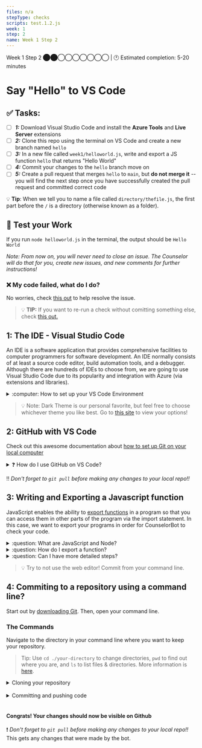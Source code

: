 ```yaml
---
files: n/a
stepType: checks
scripts: test.1.2.js
week: 1
step: 2
name: Week 1 Step 2
---
```


Week 1 Step 2 ⬤⬤◯◯◯◯◯◯◯ | 🕐 Estimated completion: 5-20 minutes

# Say "Hello" to VS Code

## ✅  Tasks:
- [ ] ***1:*** Download Visual Studio Code and install the **Azure Tools** and **Live Server** extensions
- [ ] ***2:*** Clone this repo using the terminal on VS Code and create a new branch named `hello`
- [ ] ***3:*** In a new file called `week1/helloworld.js`, write and export a JS function `hello` that returns "Hello World"
- [ ] ***4:*** Commit your changes to the `hello` branch move on
- [ ] ***5:*** Create a pull request that merges `hello` to `main`, but **do not merge it** -- you will find the next step once you have successfully created the pull request and committed correct code

💡 **Tip**: When we tell you to name a file called `directory/thefile.js`, the first part before the `/` is a directory (otherwise known as a folder).

## 🚧 Test your Work
If you run `node helloworld.js` in the terminal, the output should be `Hello World`

*Note: From now on, you will never need to close an issue. The Counselor will do that for you, create new issues, and new comments for further instructions!*

### :x: My code failed, what do I do?
No worries, check [this out](https://github.com/bitprj/Intro-To-Serverless/blob/main/GETTING_STARTED.md#x-the-step-failed-what-do-i-do) to help resolve the issue.

> :bulb: **TIP:** If you want to re-run a check without comitting something else, check [this out.](https://github.com/bitprj/Intro-To-Serverless/blob/main/GETTING_STARTED.md#question-do-i-have-to-push-a-commit-to-run-a-check)

## 1: The IDE - Visual Studio Code
An IDE is a software application that provides comprehensive facilities to computer programmers for software development. An IDE normally consists of at least a source code editor, build automation tools, and a debugger. Although there are hundreds of IDEs to choose from, we are going to use Visual Studio Code due to its popularity and integration with Azure (via extensions and libraries).

<details>
<summary>:computer: How to set up your VS Code Environment</summary>
  </br>

[Download VS Code](https://code.visualstudio.com/download) for your operating system and check out this <a href="https://www.youtube.com/watch?v=VqCgcpAypFQ">tutorial</a> before getting started.

Inside VS Code, download the following extensions:
- Azure Tools (includes Azure Account, Azure App Service, Azure Functions)
- Live Server

All of the Azure extensions allow you to work on your Azure Function App in VS Code instead of working directly through the Microsoft portal. Live Server is a quick and temporary testing server, and you can use it to test HTML pages. To launch, right click on your html file and press "Open with Live Server" or click "Go Live" in the bottom right corner:

<img width="552" alt="Screen Shot 2021-01-10 at 1 53 20 PM" src="https://user-images.githubusercontent.com/70852990/104403390-6cf44c80-5526-11eb-8274-0a73f0840954.png">
<img width="552" alt="Screen Shot 2021-01-10 at 1 53 40 PM" src="https://user-images.githubusercontent.com/70852990/104403466-93b28300-5526-11eb-8534-34e408a5d600.png">
<br></br>
</details>

> 💡 Note: Dark Theme is our personal favorite, but feel free to choose whichever theme you like best. Go to [this site](https://code.visualstudio.com/docs/getstarted/themes) to view your options!

## 2: GitHub with VS Code

Check out this awesome documentation about [how to set up Git on your local computer](https://docs.github.com/en/github/getting-started-with-github/set-up-git) 

<details>
  <summary>❓ How do I use GitHub on VS Code?</summary>
  
  1. Once you have complete the steps in the documentation, clone this repo on your computer 
  2. Use the following commands to work with branches in the terminal:
  - Check which branch you're in: `git branch` 
  - Create a new branch and change into it: `git checkout --b name-of-branch` 
  - Change branch: `git checkout name-of-branch` 
  3. Afterwards, follow [this tutorial](https://code.visualstudio.com/docs/editor/github) by VS Code on connecting to GitHub straight from the app!

</details>

‼️ *Don't forget to `git pull` before making any changes to your local repo!!*

## 3: Writing and Exporting a Javascript function

JavaScript enables the ability to [export functions](https://developer.mozilla.org/en-US/docs/web/javascript/reference/statements/export) in a program so that you can access them in other parts of the program via the import statement. In this case, we want to export your programs in order for CounselorBot to check your code.

<details>
<summary>:question: What are JavaScript and Node?</summary>
</br>
Javascript is the language of the internet! It is a powerful tool for creating complex web apps. However, JavaScript can be used for building the client for applications, and sometimes requires a way to access this client, which is also known as the server-side. Node.js is the solution to this problem, and allows you to write and run code not linked to a website locally.

:exclamation: Make sure you have Node.js and npm installed before moving forwards: https://www.npmjs.com/get-npm
* Check if node is installed: run `node -v` in your terminal
* Check if npm is installed: run `npm -v` in your terminal

If you would like to read more, refer to [this article](https://developer.mozilla.org/en-US/docs/Learn/JavaScript/First_steps/What_is_JavaScript) on JavaScript and [this article](https://www.tutorialspoint.com/nodejs/nodejs_introduction.htm) on Node.
<br><br/>
</details>

<details>
<summary>:question: How do I export a function?</summary>
</br>
Let's say your function name is `hello`. To export it, add this line of code at the very bottom of your file outside of your function: `module.exports = hello`.

Example:

```js
function hello() {
    // your code
} 

module.exports = hello
```

When you commit the file, we will try to run the function by importing it and compare it's output to the expected output like so:

```js
let hello = require('../../week1/helloworld.js')
let output = hello()
```

### How does this apply to code in the real world?
Just like you can import code from modules other people have written, you can also **import functions you wrote from *other files* to reuse them.** In function oriented programming, you use functions over and over again to save code. If you want to use the function `hello()` in another file, you would need to import it.
<br><br/>
</details>

<details>
<summary>:question: Can I have more detailed steps?</summary>
    </br>

1. Create a new file
2. Name the file helloworld.js
3. Write your code
4. If you have node installed on your computer, open terminal on VS Code and type 'node helloworld.js'
5. If you have not installed node on your computer, you will need to do that first: https://nodejs.org/en/download/
6. Tip: to test your function, call it in your code.
7. Create a new branch named `week1` and commit your `helloworld.js` file in the root directory.
<br><br/>
</details>

> :bulb: Try to not use the web editor! Commit from your command line.

## 4: Commiting to a repository using a command line?

Start out by [downloading Git](https://git-scm.com/downloads). Then, open your command line.

### The Commands
Navigate to the directory in your command line where you want to keep your repository.

> Tip: Use `cd ./your-directory` to change directories, `pwd` to find out where you are, and `ls` to list files & directories. More information is [here](https://www.earthdatascience.org/courses/intro-to-earth-data-science/open-reproducible-science/bash/bash-commands-to-manage-directories-files/). 

<details>
<summary>Cloning your repository</summary>
Click on "Code" on your repo's page and find your repo's HTTP link:
<br>
<img src="https://user-images.githubusercontent.com/69332964/116948751-53e6e700-ac4e-11eb-821a-23ccca60f046.png" width=300>

Use the `git clone` command **and replace the url** to get your repository's files onto your local computer:
```
git clone https://github.com/example/example.git
```

Now is the time to make your changes to your code!
</details>

<br>

<details>
<summary>Committing and pushing code</summary>
First, "stage" your changes. You will be specifying what files you want to commit the changes of.

Stage `helloworld.js` changes only:
```
git add helloworld.js
```

Stage ALL your changes to the repository:
```
git add *
```

Next, let's commit the code. Usually, your commits will be a group of changes that make sense together. *Add a description!*
```
git commit -m "insert your description"
```

Save your commits to the repository on Github!
```
git push
```

**For more information, refer to [this link](https://docs.github.com/en/github/managing-files-in-a-repository/adding-a-file-to-a-repository-using-the-command-line)**
</details>
</br>

#### Congrats! Your changes should now be visible on Github
:exclamation: *Don't forget to `git pull` before making any changes to your local repo!!* This gets any changes that were made by the bot.

